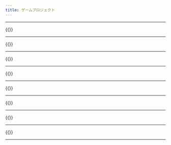 ```yaml
---
title: ゲームプロジェクト
---
```


---

{{<project-entry-img name="ふわふわぷかぷかゴムテニス" date="2024" role="プログラマー、テクニカルアーティスト" desc="これはスペーステニスゲームです。6回連続でボールを打つと勝利！しかし、ネットがないとラケットは何をするべきでしょうか？答えはあなたの心の中にあります（それは暴力です）。このゲームは、一週間でToJam 2024：Talk About Fourshadowingのために作られたもので、テーマは「それはそうなるべきだ！」です。" img="ffrt/ffrtbeat.png" devlog="ffrt">}}

---

{{<project-entry-img name="エコーズ・オブ・ザ・ルーツ" date="2023-2024" role="テクニカルアーティスト、リードプログラマー" desc="2024年レベルアップショーケースで最優秀芸術成就賞を受賞。Unity製の2.5Dアクションアドベンチャーゲーム。戦闘フレームワークのコーディング、シェーダー・ポストプロセス・アセットオートメーションツールなどの技術アートを担当。" img="eotr/AWARDS-min.png" devlog="eotr">}}

---

{{<project-entry-img name="動物の惑星：フラットアース [進行中]" date="2023-現在" role="プログラマー、デザイナー" desc="以前のジャムプロジェクト「アニマルプラネット」のアップグレード版。Unityで製作された（平らな）惑星ビルディング、戦略、シミュレーションゲーム。新しい災害システムが導入される予定！プロジェクトは積極的に開発中です。" img="ongoing/placeholder.png">}}

---

{{<project-entry-img name="Slimo" role="プログラマー、デザイナー、3Dアーティスト" date="2023" desc="プレイヤーがスリンクスを操作し、彼らのプリンセス、スリモを見つける3Dパズルゲーム。Unityを使用してキーボード操作で作成。トロントゲームジャム2023の3日間で制作されたゲームです。" img="slimo/0ujX43.png">}}

---

{{<project-entry-img name="Windo" role="プログラマー、デザイナー、3Dアーティスト" date="2022" desc="プレイヤーが掃除ロボットを操作して、複数のステージで家の掃除をする戦略シミュレーションゲーム。ほこりを吸い込むのではなく、吹き飛ばしてレベル内の指定されたゴミ箱に入れることが目的。簡単に聞こえますか？カトーという名前の家の猫が障害物を作り出し、困難を提供します。トロントゲームジャム2023の3日間で制作されたゲームです。" img="windo/4TlwTo1.png">}}

---

{{<project-entry-img name="射手座の日IV" role="盗作者" date="2022" desc="アニメ「涼宮ハルヒの憂鬱」のあるエピソードのファンプロジェクト。そのエピソードでは、長門有希が「射手座の日III」というゲームをプログラムしていたため、それを模倣し、図々しくも「IV」と名付けました。" img="tdos/tdos1.png">}}

---

{{<project-entry-img name="動物の惑星" date="2021" role="プログラマー、デザイナー、3Dアーティスト" desc="2021年北京国際ゲームイノベーションカンファレンス(BIGC)で参加賞（トップ13％）を受賞。球形の惑星ビルディング、戦略、シミュレーションゲームで、プレイヤーはさまざまな地形ブロックの組み合わせを発見し、全種類の動物の数量を保つことで生態系のバランスをとる必要があります。" img="animalplanet/zxRCxq.png">}}

---

{{<project-entry-img name="バンプイットアップ" date="2021" role="プログラマー、デザイナー" desc="このゲームはプレイヤーがインポートするオーディオファイルを分析し、プレイヤーが遊ぶためのビートマップを生成します。文字通りに盛り上がることが目標で、強いビートがより多くの勢いを提供します！トロントゲームジャム2023で制作されたゲームです。" img="bumpitup/zC_4R4.png" >}}

---
